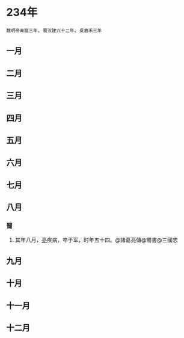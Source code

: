 # 234年
`魏明帝青龍三年`、`蜀汉建兴十二年`、`吳嘉禾三年`
## 一月
## 二月
## 三月
## 四月
## 五月
## 六月
## 七月
## 八月
### 蜀
1. 其年八月，[亮](/人物/诸葛亮)疾病，卒于军，时年五十四。@諸葛亮傳@蜀書@三國志
## 九月
## 十月
## 十一月
## 十二月
